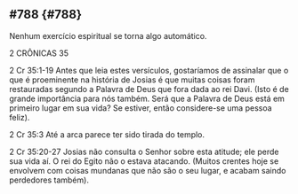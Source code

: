## #788 {#788}

Nenhum exercício espiritual se torna algo automático.

2 CRÔNICAS 35

2 Cr 35:1-19 Antes que leia estes versículos, gostaríamos de assinalar que o que é proeminente na história de Josias é que muitas coisas foram restauradas segundo a Palavra de Deus que fora dada ao rei Davi. (Isto é de grande importância para nós também. Será que a Palavra de Deus está em primeiro lugar em sua vida? Se estiver, então considere-se uma pessoa feliz).

2 Cr 35:3 Até a arca parece ter sido tirada do templo.

2 Cr 35:20-27 Josias não consulta o Senhor sobre esta atitude; ele perde sua vida aí. O rei do Egito não o estava atacando. (Muitos crentes hoje se envolvem com coisas mundanas que não são o seu lugar, e acabam saindo perdedores também).